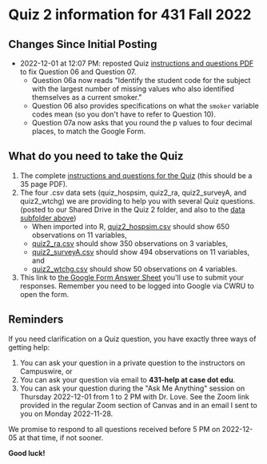 # Quiz 2 information for 431 Fall 2022

## Changes Since Initial Posting

- 2022-12-01 at 12:07 PM: reposted Quiz [instructions and questions PDF](431-2022-quiz2.pdf) to fix Question 06 and Question 07.
    - Question 06a now reads "Identify the student code for the subject with the largest number of missing values who also identified themselves as a current smoker." 
    - Question 06 also provides specifications on what the `smoker` variable codes mean (so you don't have to refer to Question 10).
    - Question 07a now asks that you round the p values to four decimal places, to match the Google Form.

## What do you need to take the Quiz

1. The complete [instructions and questions for the Quiz](431-2022-quiz2.pdf) (this should be a 35 page PDF).
2. The four .csv data sets (quiz_hospsim, quiz2_ra, quiz2_surveyA, and quiz2_wtchg) we are providing to help you with several Quiz questions. (posted to our Shared Drive in the Quiz 2 folder, and also to the [data subfolder above](https://github.com/THOMASELOVE/431-quizzes-2022/tree/main/quiz2/data))
    - When imported into R, [quiz2_hospsim.csv](data/quiz2_hospsim.csv) should show 650 observations on 11 variables,
    - [quiz2_ra.csv](data/quiz2_ra.csv) should show 350 observations on 3 variables,
    - [quiz2_surveyA.csv](data/quiz2_surveyA.csv) should show 494 observations on 11 variables, and
    - [quiz2_wtchg.csv](data/quiz2_wtchg.csv) should show 50 observations on 4 variables.
3. This link to [the Google Form Answer Sheet](https://bit.ly/431-2022-quiz2-answer-sheet) you'll use to submit your responses. Remember you need to be logged into Google via CWRU to open the form.

## Reminders

If you need clarification on a Quiz question, you have exactly three ways of getting help:

1. You can ask your question in a private question to the instructors on Campuswire, or
2. You can ask your question via email to **431-help at case dot edu**.
3. You can ask your question during the "Ask Me Anything" session on Thursday 2022-12-01 from 1 to 2 PM with Dr. Love. See the Zoom link provided in the regular Zoom section of Canvas and in an email I sent to you on Monday 2022-11-28.

We promise to respond to all questions received before 5 PM on 2022-12-05 at that time, if not sooner.

**Good luck!**

